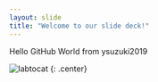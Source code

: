 ```yaml
---
layout: slide
title: "Welcome to our slide deck!"
---
```


Hello GitHub World from ysuzuki2019

![labtocat](https://octodex.github.com/images/labtocat.png)
{: .center}
